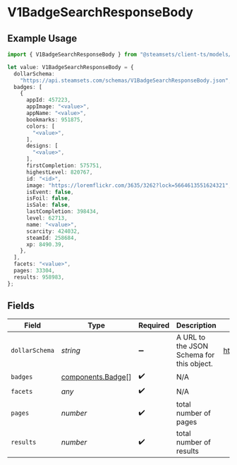 # V1BadgeSearchResponseBody

## Example Usage

```typescript
import { V1BadgeSearchResponseBody } from "@steamsets/client-ts/models/components";

let value: V1BadgeSearchResponseBody = {
  dollarSchema:
    "https://api.steamsets.com/schemas/V1BadgeSearchResponseBody.json",
  badges: [
    {
      appId: 457223,
      appImage: "<value>",
      appName: "<value>",
      bookmarks: 951875,
      colors: [
        "<value>",
      ],
      designs: [
        "<value>",
      ],
      firstCompletion: 575751,
      highestLevel: 820767,
      id: "<id>",
      image: "https://loremflickr.com/3635/3262?lock=5664613551624321",
      isEvent: false,
      isFoil: false,
      isSale: false,
      lastCompletion: 398434,
      level: 62713,
      name: "<value>",
      scarcity: 424032,
      steamId: 258684,
      xp: 8490.39,
    },
  ],
  facets: "<value>",
  pages: 33304,
  results: 958983,
};
```

## Fields

| Field                                                            | Type                                                             | Required                                                         | Description                                                      | Example                                                          |
| ---------------------------------------------------------------- | ---------------------------------------------------------------- | ---------------------------------------------------------------- | ---------------------------------------------------------------- | ---------------------------------------------------------------- |
| `dollarSchema`                                                   | *string*                                                         | :heavy_minus_sign:                                               | A URL to the JSON Schema for this object.                        | https://api.steamsets.com/schemas/V1BadgeSearchResponseBody.json |
| `badges`                                                         | [components.Badge](../../models/components/badge.md)[]           | :heavy_check_mark:                                               | N/A                                                              |                                                                  |
| `facets`                                                         | *any*                                                            | :heavy_check_mark:                                               | N/A                                                              |                                                                  |
| `pages`                                                          | *number*                                                         | :heavy_check_mark:                                               | total number of pages                                            |                                                                  |
| `results`                                                        | *number*                                                         | :heavy_check_mark:                                               | total number of results                                          |                                                                  |